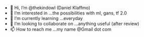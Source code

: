 - 👋 Hi, I’m @thekindowl (Daniel Klaffmo)
- 👀 I’m interested in ...the possibilities with ml, gans, tf 2.0
- 🌱 I’m currently learning ...everyday
- 💞️ I’m looking to collaborate on ...anything useful (after review)
- 📫 How to reach me ...my name @Gmail dot com

<!---
thekindowl/thekindowl is a AI/ML Engineer. 
--->
